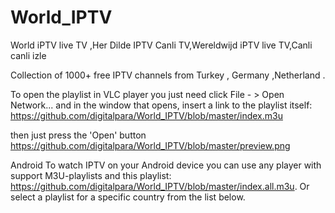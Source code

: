 # World_IPTV
World iPTV live TV ,Her Dilde IPTV Canli TV,Wereldwijd iPTV live TV,Canli canli izle

Collection of 1000+ free IPTV channels from Turkey , Germany ,Netherland .

To open the playlist in VLC player you just need click File - > Open Network... and in the window that opens, 
insert a link to the playlist itself: 
https://github.com/digitalpara/World_IPTV/blob/master/index.m3u

then just press the 'Open' button
https://github.com/digitalpara/World_IPTV/blob/master/preview.png

Android
To watch IPTV on your Android device you can use any player with support M3U-playlists and this playlist: 
https://github.com/digitalpara/World_IPTV/blob/master/index.all.m3u. 
Or select a playlist for a specific country from the list below.
